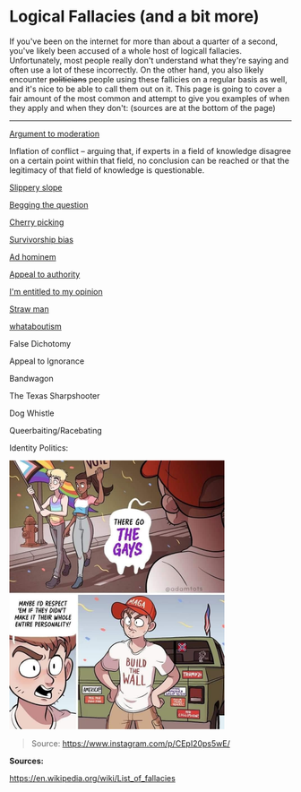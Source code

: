 # Logical Fallacies (and a bit more)

If you've been on the internet for more than about a quarter of a second, you've likely been accused of a whole host of logicall fallacies. Unfortunately, most people really don't understand what they're saying and often use a lot of these incorrectly. On the other hand, you also likely encounter ~~politicians~~ people using these fallicies on a regular basis as well, and it's nice to be able to call them out on it. This page is going to cover a fair amount of the most common and attempt to give you examples of when they apply and when they don't: (sources are at the bottom of the page)

---

[Argument to moderation](https://en.wikipedia.org/wiki/Argument_to_moderation)

Inflation of conflict – arguing that, if experts in a field of knowledge disagree on a certain point within that field, no conclusion can be reached or that the legitimacy of that field of knowledge is questionable.

[Slippery slope](https://en.wikipedia.org/wiki/Slippery_slope)

[Begging the question](https://en.wikipedia.org/wiki/Begging_the_question) 

[Cherry picking](https://en.wikipedia.org/wiki/Cherry_picking_(fallacy))

[Survivorship bias](https://en.wikipedia.org/wiki/Survivorship_bias)

[Ad hominem](https://en.wikipedia.org/wiki/Ad_hominem)

[Appeal to authority](https://en.wikipedia.org/wiki/Appeal_to_authority)

[I'm entitled to my opinion](https://en.wikipedia.org/wiki/I'm_entitled_to_my_opinion)

[Straw man](https://en.wikipedia.org/wiki/Straw_man)

[whataboutism](https://en.wikipedia.org/wiki/Whataboutism)

False Dichotomy

Appeal to Ignorance

Bandwagon

The Texas Sharpshooter

Dog Whistle

Queerbaiting/Racebating

Identity Politics:

<img src="../media/thegays.jpg" style="zoom:50%;" />



> Source: https://www.instagram.com/p/CEpI20ps5wE/

**Sources:**

https://en.wikipedia.org/wiki/List_of_fallacies

